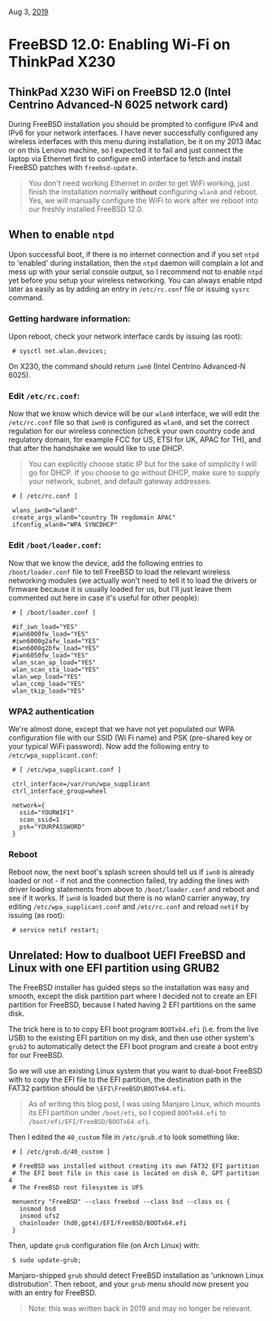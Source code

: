 Aug 3, [2019](/blog/2019/)

# FreeBSD 12.0: Enabling Wi-Fi on ThinkPad X230

## ThinkPad X230 WiFi on FreeBSD 12.0 (Intel Centrino Advanced-N 6025 network card)

During FreeBSD installation you should be prompted to configure IPv4 and IPv6 for your network interfaces. I have never successfully configured any wireless interfaces with this menu during installation, be it on my 2013 iMac or on this Lenovo machine, so I expected it to fail and just connect the laptop via Ethernet first to configure em0 interface to fetch and install FreeBSD patches with `freebsd-update`.

> You don't need working Ethernet in order to get WiFi working, just finish the installation normally **without** configuring `wlan0` and reboot. Yes, we will manually configure the WiFi to work after we reboot into our freshly installed FreeBSD 12.0.

## When to enable `ntpd`

Upon successful boot, if there is no internet connection and if you set `ntpd` to 'enabled' during installation, then the `ntpd` daemon will complain a lot and mess up with your serial console output, so I recommend not to enable `ntpd` yet before you setup your wireless networking. You can always enable ntpd later as easily as by adding an entry in `/etc/rc.conf` file or issuing `sysrc` command.

### Getting hardware information:

Upon reboot, check your network interface cards by issuing (as root):

     # sysctl net.wlan.devices;

On X230, the command should return `iwn0` (Intel Centrino Advanced-N 6025).

### Edit `/etc/rc.conf`:

Now that we know which device will be our `wlan0` interface, we will edit the `/etc/rc.conf` file so that `iwn0` is configured as `wlan0`, and set the correct regulation for our wireless connection (check your own country code and regulatory domain, for example FCC for US, ETSI for UK, APAC for TH), and that after the handshake we would like to use DHCP.

> You can explicitly choose static IP but for the sake of simplicity I will go for DHCP. If you choose to go without DHCP, make sure to supply your network, subnet, and default gateway addresses.

     # [ /etc/rc.conf ]

     wlans_iwn0="wlan0"
     create_args_wlan0="country TH regdomain APAC"
     ifconfig_wlan0="WPA SYNCDHCP"

[](step3)

### Edit `/boot/loader.conf`:

Now that we know the device, add the following entries to `/boot/loader.conf` file to tell FreeBSD to load the relevant wireless networking modules (we actually won't need to tell it to load the drivers or firmware because it is usually loaded for us, but I'll just leave them commented out here in case it's useful for other people):

     # [ /boot/loader.conf ]

     #if_iwn_load="YES"
     #iwn6000fw_load="YES"
     #iwn6000g2afw_load="YES"
     #iwn6000g2bfw_load="YES"
     #iwn6050fw_load="YES"
     wlan_scan_ap_load="YES"
     wlan_scan_sta_load="YES"
     wlan_wep_load="YES"
     wlan_ccmp_load="YES"
     wlan_tkip_load="YES"

### WPA2 authentication

We're almost done, except that we have not yet populated our WPA configuration file with our SSID (Wi Fi name) and PSK (pre-shared key or your typical WiFi password). Now add the following entry to `/etc/wpa_supplicant.conf`:

     # [ /etc/wpa_supplicant.conf ]

     ctrl_interface=/var/run/wpa_supplicant
     ctrl_interface_group=wheel

     network={
       ssid="YOURWIFI"
       scan_ssid=1
       psk="YOURPASSWORD"
     }

### Reboot

Reboot now, the next boot's splash screen should tell us if `iwn0` is already loaded or not - if not and the connection failed, try adding the lines with driver loading statements from above to `/boot/loader.conf` and reboot and see if it works. If `iwn0` is loaded but there is no wlan0 carrier anyway, try editing `/etc/wpa_supplicant.conf` and `/etc/rc.conf` and reload `netif` by issuing (as root):

     # service netif restart;

## Unrelated: How to dualboot UEFI FreeBSD and Linux with one EFI partition using GRUB2

The FreeBSD installer has guided steps so the installation was easy and smooth, except the disk partition part where I decided not to create an EFI partition for FreeBSD, because I hated having 2 EFI partitions on the same disk.

The trick here is to to copy EFI boot program `BOOTx64.efi` (i.e. from the live USB) to the existing EFI partition on my disk, and then use other system's `grub2` to automatically detect the EFI boot program and create a boot entry for our FreeBSD.

So we will use an existing Linux system that you want to dual-boot FreeBSD with to copy the EFI file to the EFI partition, the destination path in the FAT32 partition should be `\EFI\FreeBSD\BOOTx64.efi`.

> As of writing this blog post, I was using Manjaro Linux, which mounts its EFI partition under `/boot/efi`, so I copied `BOOTx64.efi` to `/boot/efi/EFI/FreeBSD/BOOTx64.efi`.

Then I edited the `40_custom` file in `/etc/grub.d` to look something like:

     # [ /etc/grub.d/40_custom ]

     # FreeBSD was installed without creating its own FAT32 EFI partition
     # The EFI boot file in this case is located on disk 0, GPT partition 4
     # The FreeBSD root filesystem is UFS

     menuentry "FreeBSD" --class freebsd --class bsd --class os {
       insmod bsd
       insmod ufs2
       chainloader (hd0,gpt4)/EFI/FreeBSD/BOOTx64.efi
     }

Then, update `grub` configuration file (on Arch Linux) with:

     $ sudo update-grub;

Manjaro-shipped `grub` should detect FreeBSD installation as 'unknown Linux distrobution'. Then reboot, and your `grub` menu should now present you with an entry for FreeBSD.

> Note: this was written back in 2019 and may no longer be relevant.
